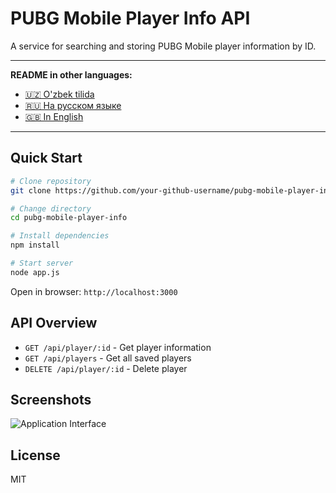 # PUBG Mobile Player Info API

A service for searching and storing PUBG Mobile player information by ID.

---

**README in other languages:**
- [🇺🇿 O'zbek tilida](./README.uz.md)
- [🇷🇺 На русском языке](./README.ru.md)
- [🇬🇧 In English](./README.en.md)

---

## Quick Start

```bash
# Clone repository
git clone https://github.com/your-github-username/pubg-mobile-player-info.git

# Change directory
cd pubg-mobile-player-info

# Install dependencies
npm install

# Start server
node app.js
```

Open in browser: `http://localhost:3000`

## API Overview

- `GET /api/player/:id` - Get player information
- `GET /api/players` - Get all saved players
- `DELETE /api/player/:id` - Delete player

## Screenshots

![Application Interface](https://i.imgur.com/dOIzyAJ.png)

## License

MIT
